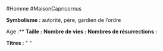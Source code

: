 #Homme #MaisonCapricornus 

**Symbolisme :** autorité, père, gardien de l’ordre

Age :**
**Taille :**
**Nombre de vies :**
**Nombres de résurrections :**

**Titres :** 
"
"

